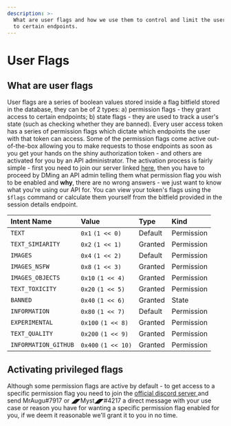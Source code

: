 ```yaml
---
description: >-
  What are user flags and how we use them to control and limit the users access
  to certain endpoints.
---
```


# User Flags

## What are user flags

User flags are a series of boolean values stored inside a flag bitfield stored in the database, they can be of 2 types: a\) permission flags - they grant access to certain endpoints; b\) state flags - they are used to track a user's state \(such as checking whether they are banned\). Every user access token has a series of permission flags which dictate which endpoints the user with that token can access. Some of the permission flags come active out-of-the-box allowing you to make requests to those endpoints as soon as you get your hands on the shiny authorization token - and others are activated for you by an API administrator. The activation process is fairly simple - first you need to join our server linked [here](../#still-need-some-help), then you have to proceed by DMing an API admin telling them what permission flag you wish to be enabled and **why**, there are no wrong answers - we just want to know what you're using our API for. You can view your token's flags using the `$flags` command or calculate them yourself from the bitfield provided in the session details endpoint.

|  Intent Name | Value | Type | Kind |
| :--- | :--- | :--- | :--- |
| `TEXT` | `0x1` `(1 << 0)` | Default | Permission |
| `TEXT_SIMIARITY` | `0x2` `(1 << 1)` | Granted | Permission |
| `IMAGES` | `0x4` `(1 << 2)` | Default | Permission |
| `IMAGES_NSFW` | `0x8` `(1 << 3)` | Granted | Permission |
| `IMAGES_OBJECTS` | `0x10` `(1 << 4)` | Granted | Permission |
| `TEXT_TOXICITY` | `0x20` `(1 << 5)` | Granted | Permission |
| `BANNED` | `0x40` `(1 << 6)` | Granted | State |
| `INFORMATION` | `0x80` `(1 << 7)` | Default | Permission |
| `EXPERIMENTAL` | `0x100` `(1 << 8)` | Granted | Permission |
| `TEXT_QUALITY` | `0x200` `(1 << 9)` |  Granted | Permission |
| `INFORMATION_GITHUB` | `0x400` `(1 << 10)` | Granted | Permission |

## Activating privileged flags

Although some permission flags are active by default - to get access to a specific permission flag you need to join the [official discord server ](https://discord.gg/rk7cVyk)and send MrAugu\#7917 or ◢◤Myst◢◤\#4217 a direct message with your use case or reason you have for wanting a specific permission flag enabled for you, if we deem it reasonable we'll grant it to you in no time.

